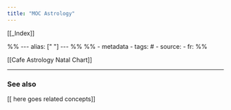 ```yaml
---
title: "MOC Astrology"
---
```


[[_Index]]

%% ---
alias: [" "]
--- %%
%% - metadata
	- tags: #
	- source: 
	- fr: 
%%


[[Cafe Astrology Natal Chart]]


-------------
### See also
[[ here goes related concepts]]

